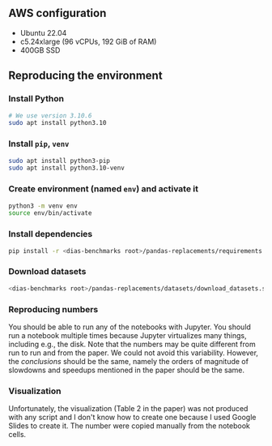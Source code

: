 ## AWS configuration

- Ubuntu 22.04
- c5.24xlarge (96 vCPUs, 192 GiB of RAM)
- 400GB SSD

## Reproducing the environment

### Install Python

```bash
# We use version 3.10.6
sudo apt install python3.10
```

### Install `pip`, `venv`
```bash
sudo apt install python3-pip
sudo apt install python3.10-venv
```

### Create environment (named `env`) and activate it
```bash
python3 -m venv env
source env/bin/activate
```

### Install dependencies
```bash
pip install -r <dias-benchmarks root>/pandas-replacements/requirements.txt
```

### Download datasets
```bash
<dias-benchmarks root>/pandas-replacements/datasets/download_datasets.sh
```

### Reproducing numbers
You should be able to run any of the notebooks with Jupyter. You should run a notebook multiple times
because Jupyter virtualizes many things, including e.g., the disk. Note that the numbers may be quite
different from run to run and from the paper. We could not avoid this variability. However, the _conclusions_
should be the same, namely the orders of magnitude of slowdowns and speedups mentioned in the paper should be the same.

### Visualization

Unfortunately, the visualization (Table 2 in the paper) was not produced with any script and I don't know how to create
one because I used Google Slides to create it. The number were copied manually from the notebook cells.